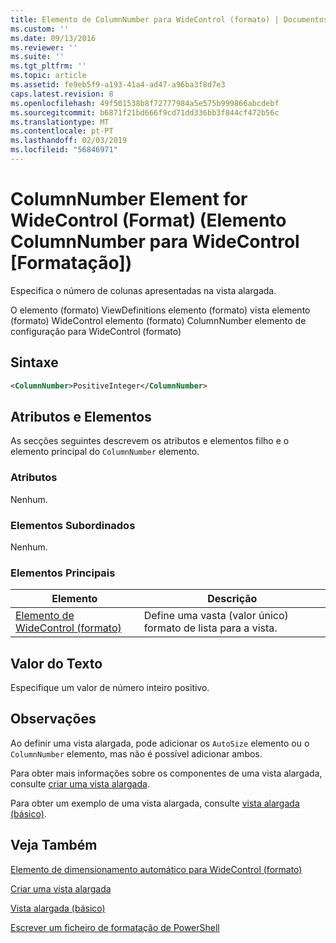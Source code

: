 ```yaml
---
title: Elemento de ColumnNumber para WideControl (formato) | Documentos da Microsoft
ms.custom: ''
ms.date: 09/13/2016
ms.reviewer: ''
ms.suite: ''
ms.tgt_pltfrm: ''
ms.topic: article
ms.assetid: fe9eb5f9-a193-41a4-ad47-a96ba3f8d7e3
caps.latest.revision: 8
ms.openlocfilehash: 49f501538b8f72777984a5e575b999866abcdebf
ms.sourcegitcommit: b6871f21bd666f9cd71dd336bb3f844cf472b56c
ms.translationtype: MT
ms.contentlocale: pt-PT
ms.lasthandoff: 02/03/2019
ms.locfileid: "56846971"
---
```

# <a name="columnnumber-element-for-widecontrol-format"></a>ColumnNumber Element for WideControl (Format) (Elemento ColumnNumber para WideControl [Formatação])

Especifica o número de colunas apresentadas na vista alargada.

O elemento (formato) ViewDefinitions elemento (formato) vista elemento (formato) WideControl elemento (formato) ColumnNumber elemento de configuração para WideControl (formato)

## <a name="syntax"></a>Sintaxe

```xml
<ColumnNumber>PositiveInteger</ColumnNumber>
```

## <a name="attributes-and-elements"></a>Atributos e Elementos

As secções seguintes descrevem os atributos e elementos filho e o elemento principal do `ColumnNumber` elemento.

### <a name="attributes"></a>Atributos

Nenhum.

### <a name="child-elements"></a>Elementos Subordinados

Nenhum.

### <a name="parent-elements"></a>Elementos Principais

|Elemento|Descrição|
|-------------|-----------------|
|[Elemento de WideControl (formato)](./widecontrol-element-format.md)|Define uma vasta (valor único) formato de lista para a vista.|

## <a name="text-value"></a>Valor do Texto

Especifique um valor de número inteiro positivo.

## <a name="remarks"></a>Observações

Ao definir uma vista alargada, pode adicionar os `AutoSize` elemento ou o `ColumnNumber` elemento, mas não é possível adicionar ambos.

Para obter mais informações sobre os componentes de uma vista alargada, consulte [criar uma vista alargada](./creating-a-wide-view.md).

Para obter um exemplo de uma vista alargada, consulte [vista alargada (básico)](./wide-view-basic.md).

## <a name="see-also"></a>Veja Também

[Elemento de dimensionamento automático para WideControl (formato)](./autosize-element-for-widecontrol-format.md)

[Criar uma vista alargada](./creating-a-wide-view.md)

[Vista alargada (básico)](./wide-view-basic.md)

[Escrever um ficheiro de formatação de PowerShell](./writing-a-powershell-formatting-file.md)
